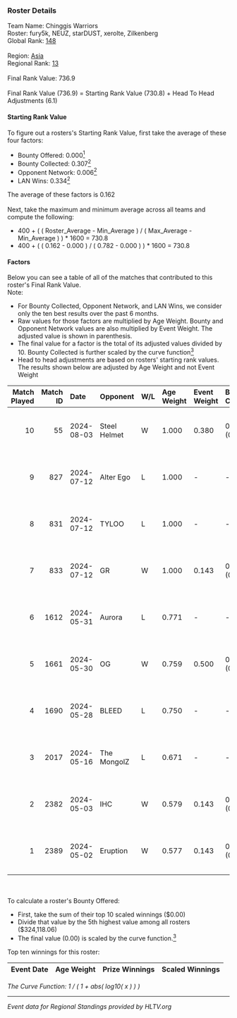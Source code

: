 ### Roster Details<br />
Team Name: Chinggis Warriors<br />
Roster: fury5k, NEUZ, starDUST, xerolte, Zilkenberg<br />
Global Rank: [148](../standings_global.md)<br />
<br />
Region: [Asia]( ../standings_asia.md)<br />
Regional Rank: [13]( ../standings_asia.md)<br />
<br />
Final Rank Value:  736.9<br />
<br />
Final Rank Value (736.9) = Starting Rank Value (730.8) + Head To Head Adjustments (6.1)<br />

#### Starting Rank Value<br />
To figure out a rosters's Starting Rank Value, first take the average of these four factors:<br />
- Bounty Offered: 0.000[<sup>1</sup>](#table2)
- Bounty Collected: 0.307[<sup>2</sup>](#table1)
- Opponent Network: 0.006[<sup>2</sup>](#table1)
- LAN Wins: 0.334[<sup>2</sup>](#table1)

The average of these factors is 0.162<br />
<br />
Next, take the maximum and minimum average across all teams and compute the following:<br />
- 400 + ( ( Roster_Average - Min_Average ) / ( Max_Average - Min_Average ) ) * 1600 = 730.8
- 400 + ( ( 0.162 - 0.000 ) / ( 0.782 - 0.000 ) ) * 1600 = 730.8


#### Factors<br />
Below you can see a table of all of the matches that contributed to this roster's Final Rank Value.<br />
Note:<br />

- For Bounty Collected, Opponent Network, and LAN Wins, we consider only the ten best results over the past 6 months.
- Raw values for those factors are multiplied by Age Weight. Bounty and Opponent Network values are also multiplied by Event Weight. The adjusted value is shown in parenthesis.
- The final value for a factor is the total of its adjusted values divided by 10. Bounty Collected is further scaled by the curve function[<sup>3</sup>](#curveFunction)
- Head to head adjustments are based on rosters' starting rank values. The results shown below are adjusted by Age Weight and not Event Weight
<span id="table1"></span><br />


| Match Played | Match ID | Date       | Opponent     | W/L | Age Weight | Event Weight | Bounty Collected | Opponent Network | LAN Wins  | H2H Adj. | Roster                                      |
| -: | -: | :- | :- | :- | :- | :- | :- | :- | :- | -: | :- |
|           10 |       55 | 2024-08-03 | Steel Helmet | W   | 1.000      | 0.380        | 0.006 (0.002)    | 0.000 (0.000)    | 1 (1.000) |     7.55 | fury5k, NEUZ, starDUST, xerolte, Zilkenberg |
|            9 |      827 | 2024-07-12 | Alter Ego    | L   | 1.000      | -            | -                | -                | -         |   -24.03 | fury5k, NEUZ, starDUST, xerolte, Zilkenberg |
|            8 |      831 | 2024-07-12 | TYLOO        | L   | 1.000      | -            | -                | -                | -         |   -13.19 | fury5k, NEUZ, starDUST, xerolte, Zilkenberg |
|            7 |      833 | 2024-07-12 | GR           | W   | 1.000      | 0.143        | 0.008 (0.001)    | 0.076 (0.011)    | 0 (0.000) |    11.55 | fury5k, NEUZ, starDUST, xerolte, Zilkenberg |
|            6 |     1612 | 2024-05-31 | Aurora       | L   | 0.771      | -            | -                | -                | -         |    -0.29 | fury5k, NEUZ, starDUST, xerolte, Zilkenberg |
|            5 |     1661 | 2024-05-30 | OG           | W   | 0.759      | 0.500        | 0.139 (0.053)    | 0.128 (0.048)    | 1 (0.759) |    19.80 | fury5k, NEUZ, starDUST, xerolte, Zilkenberg |
|            4 |     1690 | 2024-05-28 | BLEED        | L   | 0.750      | -            | -                | -                | -         |    -0.68 | fury5k, NEUZ, starDUST, xerolte, Zilkenberg |
|            3 |     2017 | 2024-05-16 | The MongolZ  | L   | 0.671      | -            | -                | -                | -         |    -0.03 | fury5k, NEUZ, starDUST, xerolte, Zilkenberg |
|            2 |     2382 | 2024-05-03 | IHC          | W   | 0.579      | 0.143        | 0.000 (0.000)    | 0.023 (0.002)    | 1 (0.579) |     2.96 | fury5k, NEUZ, starDUST, xerolte, Zilkenberg |
|            1 |     2389 | 2024-05-02 | Eruption     | W   | 0.577      | 0.143        | 0.000 (0.000)    | 0.000 (0.000)    | 1 (0.577) |     2.45 | fury5k, NEUZ, starDUST, xerolte, Zilkenberg |

<br />
<span id="table2"></span><br />
To calculate a roster's Bounty Offered:<br />

- First, take the sum of their top 10 scaled winnings ($0.00)
- Divide that value by the 5th highest value among all rosters ($324,118.06)
- The final value (0.00) is scaled by the curve function.[<sup>3</sup>](#curveFunction)

Top ten winnings for this roster:<br />

| Event Date | Age Weight | Prize Winnings | Scaled Winnings |
| :- | -: | :- | :- |


<span id="curveFunction"></span>_The Curve Function: 1 / ( 1 + abs( log10( x ) ) )_<br />

---
_Event data for Regional Standings provided by HLTV.org_<br />
